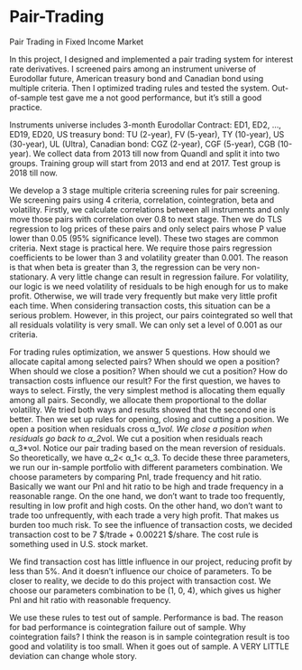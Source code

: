 # Pair-Trading
Pair Trading in Fixed Income Market

In this project, I designed and implemented a pair trading system for interest rate derivatives. I screened pairs among an instrument universe of Eurodollar future, American treasury bond and Canadian bond using multiple criteria. Then I optimized trading rules and tested the system. Out-of-sample test gave me a not good performance, but it’s still a good practice.

Instruments universe includes 3-month Eurodollar Contract: ED1, ED2, …, ED19, ED20, US treasury bond: TU (2-year), FV (5-year), TY (10-year), US (30-year), UL (Ultra), Canadian bond: CGZ (2-year), CGF (5-year), CGB (10-year). 
 We collect data from 2013 till now from Quandl and split it into two groups. Training group will start from 2013 and end at 2017. Test group is 2018 till now.

We develop a 3 stage multiple criteria screening rules for pair screening. We screening pairs using 4 criteria, correlation, cointegration, beta and volatility. Firstly, we calculate correlations between all instruments and only move those pairs with correlation over 0.8 to next stage. Then we do TLS regression to log prices of these pairs and only select pairs whose P value lower than 0.05 (95% significance level). These two stages are common criteria. Next stage is practical here. We require those pairs regression coefficients to be lower than 3 and volatility greater than 0.001. The reason is that when beta is greater than 3, the regression can be very non-stationary. A very little change can result in regression failure. For volatility, our logic is we need volatility of residuals to be high enough for us to make profit. Otherwise, we will trade very frequently but make very little profit each time. When considering transaction costs, this situation can be a serious problem. However, in this project, our pairs cointegrated so well that all residuals volatility is very small. We can only set a level of 0.001 as our criteria.

For trading rules optimization, we answer 5 questions. 
How should we allocate capital among selected pairs?
When should we open a position?
When should we close a position?
When should we cut a position?
How do transaction costs influence our result?
For the first question, we haves to ways to select. Firstly, the very simplest method is allocating them equally among all pairs. Secondly, we allocate them proportional to the dollar volatility. We tried both ways and results showed that the second one is better. 
Then we set up rules for opening, closing and cutting a position. We open a position when residuals cross α_1*vol. We close a position when residuals go back to α_2*vol. We cut a position when residuals reach α_3*vol. Notice our pair trading based on the mean reversion of residuals. So theoretically, we have α_2< α_1< α_3. To decide these three parameters, we run our in-sample portfolio with different parameters combination. We choose parameters by comparing Pnl, trade frequency and hit ratio. Basically we want our Pnl and hit ratio to be high and trade frequency in a reasonable range. On the one hand, we don’t want to trade too frequently, resulting in low profit and high costs. On the other hand, wo don’t want to trade too unfrequently, with each trade a very high profit. That makes us burden too much risk. 
To see the influence of transaction costs, we decided transaction cost to be 7 $/trade + 0.00221 $/share. The cost rule is something used in U.S. stock market. 

We find transaction cost has little influence in our project, reducing profit by less than 5%. And it doesn’t influence our choice of parameters. To be closer to reality, we decide to do this project with transaction cost. We choose our parameters combination to be (1, 0, 4), which gives us higher Pnl and hit ratio with reasonable frequency.

We use these rules to test out of sample. Performance is bad. The reason for bad performance is cointegration failure out of sample. Why cointegration fails? I think the reason is in sample cointegration result is too good and volatility is too small. When it goes out of sample. A VERY LITTLE deviation can change whole story.
